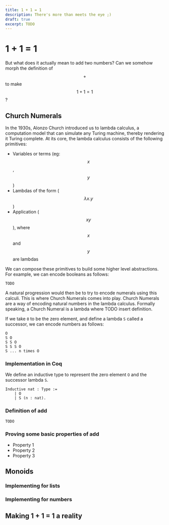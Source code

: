 ```yaml
---
title: 1 + 1 = 1
description: There's more than meets the eye ;)
draft: true
excerpt: TODO
---
```


# 1 + 1 = 1


But what does it actually mean to add two numbers? Can we somehow morph the definition of $$+$$ to make $$1 + 1 = 1$$?

## Church Numerals

In the 1930s, Alonzo Church introduced us to lambda calculus, a computation model that can simulate any Turing machine, thereby rendering it Turing complete. At its core, the lambda calculus consists of the following primitives:
- Variables or terms (eg: $$x$$, $$y$$)
- Lambdas of the form ($$\lambda x . y$$)
- Application ($$x y$$), where $$x$$ and $$y$$ are lambdas

We can compose these primitives to build some higher level abstractions. For example, we can encode booleans as follows:
```
TODO
```

A natural progression would then be to try to encode numerals using this calculi. This is where Church Numerals comes into play. Church Numerals are a way of encoding natural numbers in the lambda calculus. Formally speaking, a Church Numeral is a lambda where TODO insert definition.

If we take `0` to be the zero element, and define a lambda `S` called a successor, we can encode numbers as follows:
```
O
S O
S S O
S S S O
S ... n times O
```

### Implementation in Coq

We define an inductive type to represent the zero element `O` and the successor lambda `S`.
```coq
Inductive nat : Type :=
    | O
    | S (n : nat).
```

### Definition of add
```coq
TODO
```

### Proving some basic properties of add
- Property 1
- Property 2
- Property 3

## Monoids

### Implementing for lists
### Implementing for numbers

## Making 1 + 1 = 1 a reality

